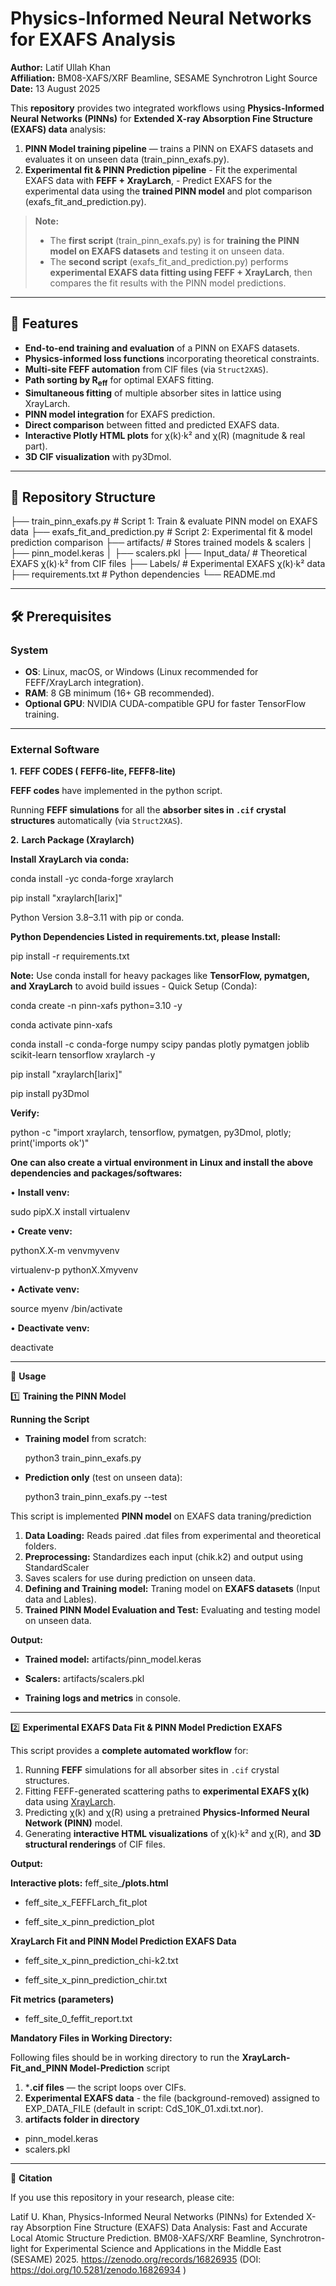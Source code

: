 # Physics-Informed Neural Networks for EXAFS Analysis

**Author:** Latif Ullah Khan  
**Affiliation:** BM08-XAFS/XRF Beamline, SESAME Synchrotron Light Source  
**Date:** 13 August 2025

This **repository** provides two integrated workflows using **Physics-Informed Neural Networks (PINNs)** for **Extended X-ray Absorption Fine Structure (EXAFS) data** analysis:

1. **PINN Model training pipeline** — trains a PINN on EXAFS datasets and evaluates it on unseen data (train_pinn_exafs.py).
2. **Experimental fit & PINN Prediction pipeline** - Fit the experimental EXAFS data with **FEFF + XrayLarch**, - Predict EXAFS for the experimental data using the **trained PINN model** and plot comparison (exafs_fit_and_prediction.py).

> **Note:**  
> - The **first script** (train_pinn_exafs.py) is for **training the PINN model on EXAFS datasets** and testing it on unseen data.  
> - The **second script** (exafs_fit_and_prediction.py) performs **experimental EXAFS data fitting using FEFF + XrayLarch**, then compares the fit results with the PINN model predictions.

---

## 🚀 Features
- **End-to-end training and evaluation** of a PINN on EXAFS datasets.
- **Physics-informed loss functions** incorporating theoretical constraints.
- **Multi-site FEFF automation** from CIF files (via `Struct2XAS`).
- **Path sorting by R<sub>eff</sub>** for optimal EXAFS fitting.
- **Simultaneous fitting** of multiple absorber sites in lattice using XrayLarch.
- **PINN model integration** for EXAFS prediction.
- **Direct comparison** between fitted and predicted EXAFS data.
- **Interactive Plotly HTML plots** for χ(k)·k² and χ(R) (magnitude & real part).
- **3D CIF visualization** with py3Dmol.

---

## 📂 Repository Structure

├── train_pinn_exafs.py            # Script 1: Train & evaluate PINN model on EXAFS data
├── exafs_fit_and_prediction.py    # Script 2: Experimental fit & model prediction comparison
├── artifacts/                     # Stores trained models & scalers
│   ├── pinn_model.keras
│   ├── scalers.pkl
├── Input_data/                    # Theoretical EXAFS χ(k)·k² from CIF files
├── Labels/                        # Experimental EXAFS χ(k)·k² data
├── requirements.txt               # Python dependencies
└── README.md

---

## 🛠 Prerequisites

### System
- **OS**: Linux, macOS, or Windows (Linux recommended for FEFF/XrayLarch integration).
- **RAM**: 8 GB minimum (16+ GB recommended).
- **Optional GPU**: NVIDIA CUDA-compatible GPU for faster TensorFlow training.

---

### External Software

**1.** **FEFF CODES ( FEFF6-lite,  FEFF8-lite)**

**FEFF codes** have implemented in the python script.

Running **FEFF simulations** for all the **absorber sites in `.cif` crystal structures** automatically (via `Struct2XAS`).

**2.** **Larch Package (Xraylarch)**

**Install XrayLarch via conda:**


conda install -yc conda-forge xraylarch


pip install "xraylarch[larix]"


Python Version 3.8–3.11 with pip or conda.


**Python Dependencies Listed in requirements.txt, please Install:**


pip install -r requirements.txt


**Note:** Use conda install for heavy packages like **TensorFlow, pymatgen, and XrayLarch** to avoid build issues - Quick Setup (Conda):


conda create -n pinn-xafs python=3.10 -y


conda activate pinn-xafs


conda install -c conda-forge numpy scipy pandas plotly pymatgen joblib scikit-learn tensorflow xraylarch -y


pip install "xraylarch[larix]"


pip install py3Dmol


**Verify:**


python -c "import xraylarch, tensorflow, pymatgen, py3Dmol, plotly; print('imports ok')"


**One can also create a virtual environment in Linux and install the above dependencies and packages/softwares:**


• **Install venv:**

sudo pipX.X install virtualenv 


• **Create venv:**

pythonX.X-m venvmyvenv


virtualenv-p pythonX.Xmyvenv


• **Activate venv:**


source myenv /bin/activate


• **Deactivate venv:**

deactivate

---

📌 **Usage**


1️⃣ **Training the PINN Model**

**Running the Script**
- **Training model** from scratch:
  
  python3 train_pinn_exafs.py

- **Prediction only** (test on unseen data):

  python3 train_pinn_exafs.py --test

This script is implemented **PINN model** on EXAFS data traning/prediction
1. **Data Loading:** Reads paired .dat files from experimental and theoretical folders.
2. **Preprocessing:** Standardizes each input (chik.k2) and output using StandardScaler
3. Saves scalers for use during prediction on unseen data.
4. **Defining and Training model:**  Traning model on **EXAFS datasets** (Input data and Lables).
5. **Trained PINN Model Evaluation and Test:** Evaluating and testing model on unseen data.

**Output:**
- **Trained model:** artifacts/pinn_model.keras


- **Scalers:** artifacts/scalers.pkl


- **Training logs and metrics** in console.

---

2️⃣ **Experimental EXAFS Data Fit & PINN Model Prediction EXAFS**


This script provides a **complete automated workflow** for:
1. Running **FEFF** simulations for all absorber sites in `.cif` crystal structures.
2. Fitting FEFF-generated scattering paths to **experimental EXAFS χ(k)** data using [XrayLarch](https://xraypy.github.io/xraylarch/).
3. Predicting χ(k) and χ(R) using a pretrained **Physics-Informed Neural Network (PINN)** model.
4. Generating **interactive HTML visualizations** of χ(k)·k² and χ(R), and **3D structural renderings** of CIF files.

  
**Output:**

**Interactive plots:** feff_site_**/plots.html**


- feff_site_x_FEFFLarch_fit_plot

  
- feff_site_x_pinn_prediction_plot

**XrayLarch Fit and PINN Model Prediction EXAFS Data** 

- feff_site_x_pinn_prediction_chi-k2.txt

  
- feff_site_x_pinn_prediction_chir.txt
 

**Fit metrics (parameters)**

- feff_site_0_feffit_report.txt


**Mandatory Files in Working Directory:**

Following files should be in working directory to run the **XrayLarch-Fit_and_PINN Model-Prediction** script

1. ***.cif files** — the script loops over CIFs.
2. **Experimental EXAFS data** - the file (background-removed) assigned to EXP_DATA_FILE (default in script: CdS_10K_01.xdi.txt.nor). 
3. **artifacts folder in directory**
- pinn_model.keras 
- scalers.pkl 

----

📜 **Citation**

If you use this repository in your research, please cite:

Latif U. Khan, Physics-Informed Neural Networks (PINNs) for Extended X-ray Absorption Fine Structure (EXAFS) Data Analysis: Fast and Accurate Local Atomic Structure Prediction. BM08-XAFS/XRF Beamline, Synchrotron-light for Experimental Science and Applications in the Middle East (SESAME) 2025.  https://zenodo.org/records/16826935 (DOI: https://doi.org/10.5281/zenodo.16826934 )



